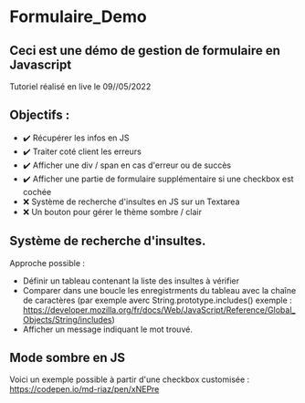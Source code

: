 # Formulaire_Demo
## Ceci est une démo de gestion de formulaire en Javascript
Tutoriel réalisé en live le 09//05/2022
## Objectifs :
-  :heavy_check_mark:	Récupérer les infos en JS
-  :heavy_check_mark:	Traiter coté client les erreurs
-  :heavy_check_mark:	 Afficher une div / span en cas d'erreur ou de succès
-  :heavy_check_mark:	 Afficher une partie de formulaire supplémentaire si une checkbox est cochée
-  :x:		Système de recherche d'insultes en JS sur un Textarea
-  :x:		Un bouton pour gérer le thème sombre / clair


## Système de recherche d'insultes.
Approche possible : 
- Définir un tableau contenant la liste des insultes à vérifier
- Comparer dans une boucle les enregistrments du tableau avec la chaîne de caractères (par exemple averc String.prototype.includes() exemple : https://developer.mozilla.org/fr/docs/Web/JavaScript/Reference/Global_Objects/String/includes)
- Afficher un message indiquant le mot trouvé.

## Mode sombre en JS
Voici un exemple possible à partir d'une checkbox customisée : https://codepen.io/md-riaz/pen/xNEPre
